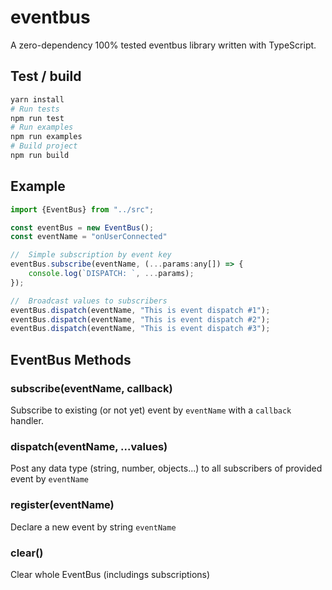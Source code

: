 # eventbus

A zero-dependency 100% tested eventbus library written with TypeScript.

## Test / build
```bash
yarn install
# Run tests
npm run test
# Run examples
npm run examples
# Build project
npm run build
```

## Example
```javascript
import {EventBus} from "../src";

const eventBus = new EventBus();
const eventName = "onUserConnected"

//  Simple subscription by event key
eventBus.subscribe(eventName, (...params:any[]) => {
    console.log(`DISPATCH: `, ...params);
});

//  Broadcast values to subscribers
eventBus.dispatch(eventName, "This is event dispatch #1");
eventBus.dispatch(eventName, "This is event dispatch #2");
eventBus.dispatch(eventName, "This is event dispatch #3");

```


## EventBus Methods

### subscribe(eventName, callback)

Subscribe to existing (or not yet) event by `eventName` with a `callback` handler.

### dispatch(eventName, ...values)

Post any data type (string, number, objects...) to all subscribers of provided event by `eventName`

### register(eventName)

Declare a new event by string `eventName`

### clear()

Clear whole EventBus (includings subscriptions)